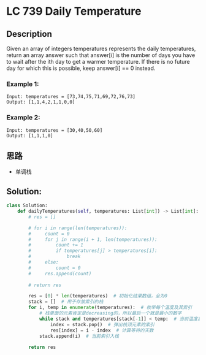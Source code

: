 # LC 739 Daily Temperature

## Description
Given an array of integers temperatures represents the daily temperatures, return an array answer such that answer[i] is the number of days you have to wait after the ith day to get a warmer temperature. If there is no future day for which this is possible, keep answer[i] == 0 instead.

### Example 1:

```
Input: temperatures = [73,74,75,71,69,72,76,73]
Output: [1,1,4,2,1,1,0,0]
```

### Example 2:

```
Input: temperatures = [30,40,50,60]
Output: [1,1,1,0]
```

## 思路
* 单调栈

## Solution:
```py
class Solution:
    def dailyTemperatures(self, temperatures: List[int]) -> List[int]:
        # res = []

        # for i in range(len(temperatures)):
        #     count = 0
        #     for j in range(i + 1, len(temperatures)):
        #         count += 1
        #         if temperatures[j] > temperatures[i]:
        #             break
        #     else:
        #         count = 0
        #     res.append(count)
            
        # return res

        res = [0] * len(temperatures)  # 初始化结果数组，全为0
        stack = []  # 用于存放索引的栈
        for i, temp in enumerate(temperatures):  # 枚举每个温度及其索引
            # 栈里面的元素肯定是decreasing的，所以最后一个就是最小的数字
            while stack and temperatures[stack[-1]] < temp:  # 当前温度高于栈顶元素温度
                index = stack.pop()  # 弹出栈顶元素的索引
                res[index] = i - index  # 计算等待的天数
            stack.append(i)  # 当前索引入栈
        
        return res
```